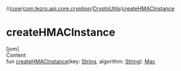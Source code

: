 //[core](../../../index.md)/[com.tezro.api.core.cryption](../index.md)/[CryptoUtils](index.md)/[createHMACInstance](create-h-m-a-c-instance.md)



# createHMACInstance  
[jvm]  
Content  
fun [createHMACInstance](create-h-m-a-c-instance.md)(key: [String](https://kotlinlang.org/api/latest/jvm/stdlib/kotlin/-string/index.html), algorithm: [String](https://kotlinlang.org/api/latest/jvm/stdlib/kotlin/-string/index.html)): [Mac](https://docs.oracle.com/javase/8/docs/api/javax/crypto/Mac.html)  




